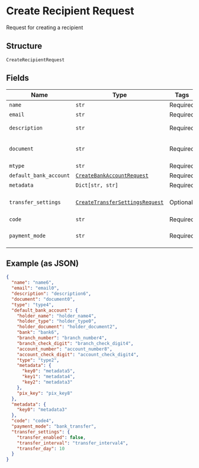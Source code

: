 
# Create Recipient Request

Request for creating a recipient

## Structure

`CreateRecipientRequest`

## Fields

| Name | Type | Tags | Description |
|  --- | --- | --- | --- |
| `name` | `str` | Required | Recipient name |
| `email` | `str` | Required | Recipient email |
| `description` | `str` | Required | Recipient description |
| `document` | `str` | Required | Recipient document number |
| `mtype` | `str` | Required | Recipient type |
| `default_bank_account` | [`CreateBankAccountRequest`](../../doc/models/create-bank-account-request.md) | Required | Bank account |
| `metadata` | `Dict[str, str]` | Required | Metadata |
| `transfer_settings` | [`CreateTransferSettingsRequest`](../../doc/models/create-transfer-settings-request.md) | Optional | Receiver Transfer Information |
| `code` | `str` | Required | Recipient code |
| `payment_mode` | `str` | Required | Payment mode<br>**Default**: `'bank_transfer'` |

## Example (as JSON)

```json
{
  "name": "name6",
  "email": "email0",
  "description": "description6",
  "document": "document0",
  "type": "type4",
  "default_bank_account": {
    "holder_name": "holder_name4",
    "holder_type": "holder_type0",
    "holder_document": "holder_document2",
    "bank": "bank6",
    "branch_number": "branch_number4",
    "branch_check_digit": "branch_check_digit4",
    "account_number": "account_number8",
    "account_check_digit": "account_check_digit4",
    "type": "type2",
    "metadata": {
      "key0": "metadata5",
      "key1": "metadata4",
      "key2": "metadata3"
    },
    "pix_key": "pix_key8"
  },
  "metadata": {
    "key0": "metadata3"
  },
  "code": "code4",
  "payment_mode": "bank_transfer",
  "transfer_settings": {
    "transfer_enabled": false,
    "transfer_interval": "transfer_interval4",
    "transfer_day": 10
  }
}
```

